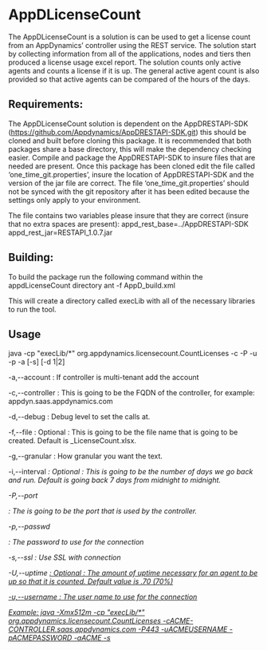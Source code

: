 AppDLicenseCount
===========

The AppDLicenseCount is a solution is can be used to get a license count from an 
AppDynamics’ controller using the REST service. The solution start by collecting 
information from all of the applications, nodes and tiers then produced a license 
usage excel report. The solution counts only active agents and counts a license 
if it is up. The general active agent count is also provided so that active agents 
can be compared of the hours of the days.

Requirements:
-------------------
The AppDLicenseCount solution is dependent on the AppDRESTAPI-SDK 
               (https://github.com/Appdynamics/AppDRESTAPI-SDK.git) this should be 
cloned and built before cloning this package. It is recommended that both packages 
share a base directory, this will make the dependency checking easier. Compile and 
package the AppDRESTAPI-SDK to insure files that are needed are present. Once this 
package has been cloned edit the file called ‘one_time_git.properties’, insure the 
location of AppDRESTAPI-SDK and the version of the jar file are correct. The file 
‘one_time_git.properties’ should not be synced with the git repository after it has 
been edited because the settings only apply to your environment.

The file contains two variables please insure that they are correct (insure that no 
extra spaces are present):
appd_rest_base=../AppDRESTAPI-SDK
appd_rest_jar=RESTAPI_1.0.7.jar

Building:
-----------
To build the package run the following command within the appdLicenseCount directory
      ant -f AppD_build.xml

This will create a directory called execLib with all of the necessary libraries to run the tool.


Usage
--------
java -cp "execLib/*" org.appdynamics.licensecount.CountLicenses -c <FQDN-For-Controller> -P <PORT> -u<USER-NAME> -p <PASSWORD> -a <ACCOUNT-NAME> [-s] [-d 1|2]

 -a,--account <a>   :   If controller is multi-tenant add the account

 -c,--controller <c>:   This is going to be the FQDN of the controller, for example: appdyn.saas.appdynamics.com

 -d,--debug <d>     :   Debug level to set the calls at.

 -f,--file <f>      :   Optional : This is going to be the file name that is going to be created. Default is <AccountName>_LicenseCount.xlsx.

 -g,--granular      :   How granular you want the text.

 -i,--interval <i>  :   Optional : This is going to be the number of days we go back and run. Default is going back 7 days from midnight to midnight.

 -P,--port <P>      :   The is going to be the port that is used by the controller.

 -p,--passwd <p>    :   The password to use for the connection

 -s,--ssl           :   Use SSL with connection

 -U,--uptime <U>    :   Optional : The amount of uptime necessary for an agent to be up so that it is counted. Default value is .70 (70%) 

 -u,--username <u>  :   The user name to use for the connection


Example:
java -Xmx512m -cp "execLib/*" org.appdynamics.licensecount.CountLicenses -cACME-CONTROLLER.saas.appdynamics.com -P443 -uACMEUSERNAME -pACMEPASSWORD -aACME -s 



